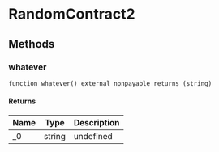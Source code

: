 # RandomContract2









## Methods

### whatever

```solidity
function whatever() external nonpayable returns (string)
```






#### Returns

| Name | Type | Description |
|---|---|---|
| _0 | string | undefined |




